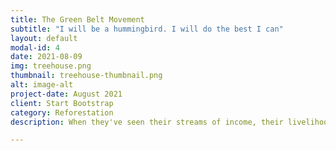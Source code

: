 ```yaml
---
title: The Green Belt Movement
subtitle: "I will be a hummingbird. I will do the best I can"
layout: default
modal-id: 4
date: 2021-08-09
img: treehouse.png
thumbnail: treehouse-thumbnail.png
alt: image-alt
project-date: August 2021
client: Start Bootstrap
category: Reforestation
description: When they've seen their streams of income, their livelihoods, their subsistence dry up, they stood up and took action. In 1977 Professor Wangari Maathai founded the Green Belt Movement (GBM) to tackle the needs of the rural Kenyan woman who were losing their crops and with it their food, security and resources. The Green Belt Movement is more than a reforestation project. It supports gender equality, climate protection, agricultural education, food security and basic income for so many families in Kenya and around the world.

---
```

